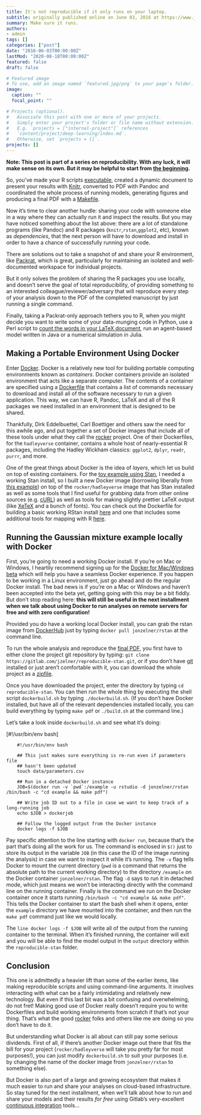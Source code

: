```yaml
---
title: It's not reproducible if it only runs on your laptop.
subtitle: originally published online on June 03, 2016 at https://www.jonzelner.net/
summary: Make sure it runs.
authors:
- admin
tags: []
categories: ["post"]
date: "2016-06-03T00:00:00Z"
lastMod: "2020-08-18T00:00:00Z"
featured: false
draft: false

# Featured image
# To use, add an image named `featured.jpg/png` to your page's folder. 
image:
  caption: ""
  focal_point: ""

# Projects (optional).
#   Associate this post with one or more of your projects.
#   Simply enter your project's folder or file name without extension.
#   E.g. `projects = ["internal-project"]` references 
#   `content/project/deep-learning/index.md`.
#   Otherwise, set `projects = []`.
projects: []
---
```

**Note: This post is part of a series on reproducibility. With any luck, it will make sense on its own. But it may be helpful to start from [the beginning](https://www.jonzelner.net/statistics/make/docker/reproducibility/2016/05/31/reproducibility-pt-1/).**

So, you’ve made your R scripts [executable](https://www.jonzelner.net/statistics/make/docker/reproducibility/2016/05/31/script-is-a-program/), created a dynamic document to present your results with [Knitr](https://www.jonzelner.net/knitr/r/reproducibility/2016/06/02/knitr/), converted to PDF with Pandoc and coordinated the whole process of running models, generating figures and producing a final PDF with a [Makefile](https://www.jonzelner.net/statistics/make/reproducibility/2016/06/01/makefiles/).

Now it’s time to clear another hurdle: sharing your code with someone else in a way where they can actually run it and inspect the results. But you may have noticed something about the list above: there are a lot of standalone programs (like Pandoc) and R packages (`knitr`,`rstan`,`ggplot2`, etc), known as *dependencies*, that the next person will have to download and install in order to have a chance of successfully running your code.

There are solutions out to take a snapshot of and share your R environment, like [Packrat](https://rstudio.github.io/packrat/), which is great, particularly for maintaining an isolated and well-documented workspace for individual projects.

But it only solves the problem of sharing the R packages you use locally, and doesn’t serve the goal of total reproducibility, of providing something to an interested colleague/reviewer/adversary that will reproduce every step of your analysis down to the PDF of the completed manuscript by just running a single command.

Finally, taking a Packrat-only approach tethers you to R, when you might decide you want to write some of your data-munging code in Python, use a Perl script to [count the words in your LaTeX document](http://app.uio.no/ifi/texcount/), run an agent-based model written in Java or a numerical simulation in Julia.

## Making a Portable Environment Using Docker
Enter [Docker](https://www.docker.com/). Docker is a relatively new tool for building portable computing environments known as *containers*. Docker containers provide an isolated environment that acts like a separate computer. The contents of a container are specified using a [Dockerfile](https://docs.docker.com/engine/reference/builder/) that contains a list of commands necessary to download and install all of the software necessary to run a given application. This way, we can have R, Pandoc, LaTeX and all of the R packages we need installed in an environment that is designed to be shared.

Thankfully, Dirk Eddelbuettel, Carl Boettiger and others saw the need for this awhile ago, and put together a set of Docker images that include all of these tools under what they call the [rocker](https://github.com/rocker-org/rocker) project. One of their Dockerfiles, for the `hadleyverse` container, contains a whole host of nearly-essential R packages, including the Hadley Wickham classics: `ggplot2`, `dplyr`, `readr`, `purrr`, and more.

One of the great things about Docker is the idea of *layers*, which let us build on top of existing containers. For the [toy example using Stan](https://gitlab.com/jzelner/reproducible-stan), I needed a working Stan install, so I built a new Docker image (borrowing liberally from [this example](https://github.com/jrnold/docker-stan)) on top of the `rocker/hadleyverse` image that has Stan installed as well as some tools that I find useful for grabbing data from other online sources (e.g. [cURL](https://en.wikipedia.org/wiki/CURL)) as well as tools for making slightly prettier LaTeX output (like [XeTeX](https://en.wikipedia.org/wiki/XeTeX) and a bunch of fonts). You can check out the Dockerfile for building a basic working RStan install [here](https://github.com/jzelner/docker-rstan/blob/master/rstan/Dockerfile) and one that includes some additional tools for mapping with R [here](https://github.com/jzelner/docker-rstan/blob/master/rstan-geo/Dockerfile).

## Running the Gaussian mixture example locally with Docker
First, you’re going to need a working Docker install. If you’re on Mac or Windows, I heartily recommend signing up for the [Docker for Mac/Windows beta](https://blog.docker.com/2016/03/docker-for-mac-windows-beta/) which will help you have a seamless Docker experience. If you happen to be working in a Linux environment, just go ahead and do the regular Docker install. The bad news is if you’re on a Mac or Windows and haven’t been accepted into the beta yet, getting going with this may be a bit fiddly. But don’t stop reading here: **this will still be useful in the next installment when we talk about using Docker to run analyses on remote servers for free and with zero configuration!**

Provided you do have a working local Docker install, you can grab the rstan image from [DockerHub](http://hub.docker.com/) just by typing `docker pull jonzelner/rstan` at the command line.

To run the whole analysis and reproduce the [final PDF](https://dl.dropboxusercontent.com/s/e99l7q4c3toderd/mixture_model_output.pdf), you first have to either clone the project git repository by typing: `git clone https://gitlab.com/jzelner/reproducible-stan.git`, or if you don’t have [git](https://en.wikipedia.org/wiki/Git_(software)) installed or just aren’t comfortable with it, you can download the whole project as a [zipfile](https://gitlab.com/jzelner/reproducible-stan/repository/archive.zip?ref=master).

Once you have downloaded the project, enter the directory by typing `cd reproducible-stan`. You can then run the whole thing by executing the shell script `dockerbuild.sh` by typing `./dockerbuild.sh`. (If you don’t have Docker installed, but have all of the relevant dependencies installed locally, you can build everything by typing `make pdf` or `./build.sh` at the command line.)

Let’s take a look inside `dockerbuild.sh` and see what it’s doing:

[#!/usr/bin/env bash]

        #!/usr/bin/env bash

        ## This just makes sure everything is re-run even if parameters file
        ## hasn't been updated
        touch data/parameters.csv

        ## Run in a detached Docker instance
        JOB=$(docker run -v `pwd`:/example -u rstudio -d jonzelner/rstan /bin/bash -c "cd example && make pdf")

        ## Write job ID out to a file in case we want to keep track of a long-running job
        echo $JOB > dockerjob

        ## Follow the logged output from the Docker instance
        docker logs -f $JOB

Pay specific attention to the line starting with `docker run`, because that’s the part that’s doing all the work for us. The command is enclosed in `$()` just to store its output in the variable `JOB` (in this case the ID of the image running the analysis) in case we want to inspect it while it’s running. The `-v` flag tells Docker to mount the current directory (`pwd` is a command that returns the absolute path to the current working directory) to the directory `/example` on the Docker container `jonzelner/rstan`. The flag `-d` says to run it in detached mode, which just means we won’t be interacting directly with the command line on the running container. Finally is the command we run on the Docker container once it starts running `/bin/bash -c "cd example && make pdf"`. This tells the Docker container to start the bash shell when it opens, enter the `example` directory we have mounted into the container, and then run the `make pdf` command just like we would locally.

The `line docker logs -f $JOB` will write all of the output from the running container to the terminal. When it’s finished running, the container will exit and you will be able to find the model output in the `output` directory within the `reproducible-stan` folder.

## Conclusion
This one is admittedly a heavier lift than some of the earlier items, like making reproducible scripts and using command-line arguments. It involves interacting with what can be a fairly intimidating and relatively new technology. But even if this last bit was a bit confusing and overwhelming, do not fret! Making good use of Docker really doesn’t require you to write Dockerfiles and build working environments from scratch if that’s not your thing. That’s what the good [rocker](https://github.com/rocker-org/rocker) folks and others like me are doing so you don’t have to do it.

But understanding what Docker is all about can still pay some serious dividends. First of all, if there’s another Docker image out there that fits the bill for your project (`rocker/hadleyverse` will take you pretty far for most purposes!), you can just modify `dockerbuild.sh` to suit your purposes (i.e. by changing the name of the docker image from `jonzelner/rstan` to something else).

But Docker is also part of a large and growing ecosystem that makes it much easier to run and share your analyses on cloud-based infrastructure. So stay tuned for the next installment, when we’ll talk about how to run and share your models and their results *for free* using Gitlab’s very-excellent [continuous integration](https://about.gitlab.com/gitlab-ci/) tools…